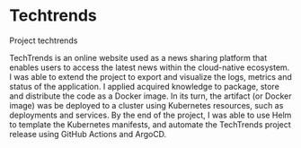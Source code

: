 # Techtrends
Project techtrends

TechTrends is an online website used as a news sharing platform that enables users to access the latest news within the cloud-native ecosystem. I was able to extend the project to export and visualize the logs, metrics and status of the application. I applied acquired knowledge to package, store and distribute the code as a Docker image. In its turn, the artifact (or Docker image) was be deployed to a cluster using Kubernetes resources, such as deployments and services. By the end of the project, I was able to use Helm to template the Kubernetes manifests, and automate the TechTrends project release using GitHub Actions and ArgoCD.
